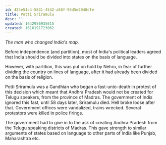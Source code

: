 ```yaml
---
id: 424e51c4-5831-4542-a58f-95d5e2048dfe
title: Potti Sriramulu
desc: ''
updated: 1642956935615
created: 1616191723062
---
```


_The man who changed India's map._

Before independence (and partition), most of India's political leaders agreed
that India should be divided into states on the basis of language.

However, with partition, this was put on hold by Nehru, in fear of further
dividing the country on lines of language, after it had already been divided
on the basis of religion.

Potti Sriramulu was a Gandhian who began a fast-unto-death in protest of
this decision which meant that Andhra Pradesh would not be created for Telugu
speakers, from the province of Madras. The government of India ignored this fast, until
58 days later, Sriramulu died. Hell broke loose after that. Government offices
were vandalized, trains wrecked. Several protestors were killed in police firings.

The government had to give in to the ask of creating Andhra Pradesh from the Telugu
speaking districts of Madras. This gave strength to similar arguments of states
based on language to other parts of India like Punjab, Maharashtra etc.
